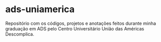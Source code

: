 # ads-uniamerica
Repositório com os códigos, projetos e anotações feitos durante minha graduação em ADS pelo Centro Universitário União das Américas Descomplica.
